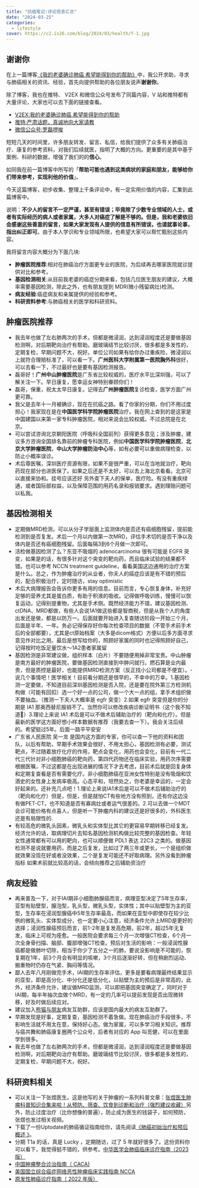 ```yaml
---
title: "抗癌笔记:评论信息汇总"
date: "2024-03-25"
categories:
  - lifestyle
cover: https://c2.is26.com/blog/2024/03/health/f-1.jpg
---
```


## 谢谢你

在上一篇博客[《我的老婆确诊肺癌,希望能得到你的帮助》](https://luolei.org/fighting-cancer)中，我公开求助，寻求与肺癌相关的资讯、经验，首先向提供帮助的各位朋友说声**谢谢你**。

<TweetCard
    tweetId="1771546549589295451"
    twitterId="luoleiorg"
    author="luolei"
    time="下午11:38 · 2024年3月19日"
    content="这几天家中遇到的事，很多线上、线下，或相识或陌生的朋友，都给予不同形式的帮助。推特、博客、V站和朋友圈上千条善意的留言和评论，为我和妻子提供了很大的参考价值。在此感谢诸位。生活严肃和欢乐继续，继续当一个充满正能量的中年男人！😁"
    avatar="https://pbs.twimg.com/profile_images/1550157622300786688/672YmCpB_400x400.jpg"
    comment=44
    like=524
  />

除了博客，我也在推特、 V2EX 和微信公众号发布了同篇内容，V 站和推特都有大量评论，大家也可以去下面的链接查看。

- [V2EX:我的老婆确诊肺癌,希望能得到你的帮助](https://v2ex.com/t/1025234)
- [推特:严肃话题，真诚地向大家请教](https://twitter.com/luoleiorg/status/1770112626657247620)
- [微信公众号:罗磊啰唆](https://mp.weixin.qq.com/s/7t5S5e3VSeyzAw7eILPzRA)

短短几天的时间里，许多朋友转发、留言、私信，给我们提供了众多有关肺癌治疗、康复的参考资料，对我们后续就医，指明了大概的方向。更重要的是其中基于案例、科研的数据，增强了我们的的**信心**。

如同我在前一篇博客中所写的「**帮助可能也遇到这类病状的家庭和朋友，能够给你们带来参考，实现利他的价值**」。

今天这篇博客，初步收集、整理上千条评论中，有一定实用价值的内容，汇集到此篇博客中。

说明：**不少人的留言不一定严谨，甚至有错误；毕竟除了少数专业领域的人士，或者有实际经历的病人或者家属，大多人对癌症了解是不够的。但是，我和老婆依旧会感谢这些善意的留言，如果大家发现有人提供的信息有所错误，也请就事论事，指出纠正即可**。由于本人学识和专业领域所限，也希望大家可以帮忙甄别这些内容。

我将留言内容大概分为下面几块:

- **肿瘤医院推荐**:相对在肺癌治疗方面更专业的医院，为后续再去哪家医院就诊提供对比和参考。
- **基因检测相关**:从目前我老婆的癌症分期来看，包括几位医生朋友的建议，大概率需要基因检测，除此之外，也有朋友提到 MDR(微小残留病灶)检测。
- **病友经验**:癌症病友和亲属提供的经验和参考。
- **科研资料参考**:与肺癌相关的医学和科研资料。

## 肿瘤医院推荐

- 我去年也做了左右肺两次的手术，但都是微浸润，达到浸润程度还是要做基因检测啊，对后期靶向治疗有帮助。磨玻璃结节比较讨厌，很多都是多发性的，定期复检，早期问题不大，祝好。单位公司如果有给你办过重疾险，微浸润以上就符合理赔标准了，可以看一下。**广州医科大学附属第一医院胸外科**很好，可以去看一下，不过最好也是要有基因检测报告。
- 磊哥好！**广州中山肿瘤医院**是广东省比较权威的，医疗水平比深圳强，可以了解关注一下。早日康复，愿幸运女神特别眷顾你们！
- 磊哥，保重，祝太太早日康复。记得去**广州肿瘤医院**复诊检查，医学方面广州更可靠。
- 我父是去年十一月被确诊，现在在抗癌之路。看了你家的分期，你们不用过度担心！我家现在是在**中国医学科学院肿瘤医院**治疗。我在网上查到的是这家是中国建国以来第一家专科肿瘤医院，相对来说会比较权威。不过总院是在北京。
- 可以尝试咨询北京朝阳医院（呼吸科全国前列）获得更多意见；涉及肿瘤，建议多方咨询全国排名靠前的肿瘤专科医院，例如**中国医学科学院肿瘤医院**，**北京大学肿瘤医院**，**中山大学肿瘤防治中心**等，如有必要可以重做病理检查，以防止小概率误诊。
- 术后尊医嘱，深圳医疗资源有限，如果不是很严重，可以在当地就治疗，靶向药现在部分也进医保了。如果之后还是不太好，可以去上海北京看看。北京可以直接来协和。挂号应该还好
  另外查下夫人的保单，医疗险。有没有重疾绿通，或者国际部权益，以及保障范围的用药名录和报销要求。遇到理赔问题可以私我。

## 基因检测相关

- 定期做MRD检测，可以从分子学层面上监测体内是否还有癌细胞残留，提前能检测到是否复发。术后一个月以内做第一次MRD，评估手术切的是否干净以及体内是否还有癌细胞残留。后面每隔3到6个月做一次即可。
- 活检做基因检测了么？东亚不吸烟的 adenocarcinoma 很有可能是 EGFR 突变，如果是的话，有很多针对这个突变的靶向药，而且临床试验的结果都不错。也可以参考 NCCN treatment guideline，看看美国这边通用的治疗方案是什么。总之，作为肿瘤治疗的从业者，你夫人的癌症应该是有不错的预后的，配合积极治疗，定时随访，stay optimistic
- 术后大病理报告会告诉你更多有用的信息。目前而言，专心恢复身体，补充好足够的营养尤其是蛋白质，有助于积液的吸收。记得做呼吸训练，慢慢可以恢复运动，记得别提重物，尤其是手术侧。既然经济能力不错，建议基因检测、ctDNA、MRD都做，有些人会说1A1做这些都是智商税，但是从我个人的角度出发还是做，都是以防万一。后面就要开始进入复查随访阶段一开始三个月，后面是半年、一年。务必记得保存好你每次检查项目的数据（不管手术前手术后的全部都要），尤其是ct原始档案（大多是dicom格式）方便以后多方面寻求意见作对比之用。最后是想写给你的，照顾好家属的同时也记得照顾好自己，记得按时吃饭足量饮水～1A2患者家属留
- 基因检测是非常建议做，组织样本（白片）不要随便用掉非常宝贵。中山肿瘤是南方最好的肿瘤医院，要做基因检测直接到中肿问就行。燃石算是业内最贵，但是质控是最好，也能提供MRD检测方案（反正找小公司都是不便宜）。-说几个事情吧！医学相关！目前看分期还是很早的，不幸中的万幸。1.基因检测一定要做，不知道目前深圳基因检测是否入院，还是要在院外第三方检测机构做（可能有回扣）选一个好一点的公司，做一个大一点的组，拿手术组织做不要抽血。（推测一下夫人大概率是 egfr 突变）2.如果 egfr 突变但是你的分期是 IA1 那奥西替尼报销不了。当然你可以修改疾病诊断证明书（这个我不知道🤷）3.理论上来说 IA1 术后是可以不做术后辅助治疗的（靶向和化疗）。但是最新的医学这方面好想小样本数据有推荐（我要去查一下）。我会关注后续的。希望挺过5年。后面一路平平安安
- 广东省人民医院 吴一龙 是国内这方面的专家，你可以查一下他的资料和团队，以后有帮助，早期手术效果会很好，不用太担心，基因检测有必要，测试靶点，不过随着放疗化疗的作用，靶点会变化，用药也会变化，目前有一代二代三代针对非小细胞肺癌的靶向药，第四代药物还在临床实验，用药次序需要根据医嘱，不过这都是在出现进展的情况下才去考虑，目前术后就是回复身体和定期复查看是否有需要化疗。非小细胞肺癌在亚洲女性特别是没有吸烟和饮酒史的女性身上发病率极高。心态平和，坦然处之，你老婆是幸运的，一定会好起来的。还补充几点吧！1.理论上来说IA1术后是可以不做术后辅助治疗的（靶向和化疗）但是，但是，但是就怕CT有些地方没有照到，还有你这边没有做PET-CT，也不知道是否有寡病灶或者运气很差的。2.可以去做一个MDT会诊可能价格有点喜人，但是听一下肿瘤内科的建议还是好很多的，外科医生还是有局限性的.
- 有较高危的微乳头因素，微乳头和实体型比其它的更容易早期转移已经复发。经济允许的话，取病理切片去知名基因检测机构做比较完整的基因检查。年轻女性通常都有可以用的靶向，也可以顺便做 PDL1 表达 22C3 之类的。做基因检测不是说就要用药，而是之后复发，比如过了两三年或更长，一个是组织做就效果没现在好或者没效果，二个是复发可能还不好取病理。另外没看到肿瘤指标 如果术前就比较高的话，会倾向推荐之后辅助资治疗

## 病友经验

- 再来普及一下，对于IAI期非小细胞肺腺癌而言，病理亚型决定了5年生存率，亚型有贴壁型，腺泡型，乳头型，微乳头型，实体性；其中以贴壁型为主的亚型，生存率在浸润型腺癌中5年生存率最高，而如果在亚型中即使存在较少比例的微乳头、实体型成分，也一定要小心注意，经济条件允许上MRD是更好的选择；浸润性腺癌预后而言，前1-2年是复发高危期，前2年，超过5年无复发，临床上可视为痊愈。一般医院会要求每三个月一次增强CT检查，6个月一次全身骨扫描、脑部、腹部增强CT检查。预后对生活的影响：一般浸润性腺癌都是做肺叶切除，相当于你少了五分之一的肺，要说没影响是不可能的，恢复期在1年，前3个月会有明显的咳嗽，3个月后逐渐好转，但在稍剧烈运动、搬重物时仍存在气紧、胸闷等情况。
- 鄙人去年八月刚做完手术，IAI期的生存率评估，更多是要看病理最终结果显示的亚型，即是高分化、中分化还是低分化，以贴壁为主的预后是非常高的，此外，经济条件允许，建议做MRD监测，可以即把基因突变确定了，同时对于IAI期，每半年抽次血做个MRD，有一定的几率可以提前发现是否出现微转移，好及时做后续应对。
- 建议加入[熊猫与朋友](https://doc.weixin.qq.com/doc/w3_AJkA5QYnACM1e3MyuqNT6G51EjekB?scode=ALYAVAfiAAYfAoCu13AJkA5QYnACM)病友互助群，应该是国内最大的病友互助群了。
- 早期发现是好事，定期复查，基因检测不着急做。现在肺癌治疗手段很多，不影响生活就不用太在意，保持好心态。做为家属，可以多学习相关知识。推荐与癌共舞和肺癌康复圈两个公众号，后者有对应的 App 叫觅健，可以在里面学到很多。
- 我去年也做了左右肺两次的手术，但都是微浸润，达到浸润程度还是要做基因检测啊，对后期靶向治疗有帮助。磨玻璃结节比较讨厌，很多都是多发性的，定期复检，早期问题不大，祝好。

## 科研资料相关

- 可以关注一下张煜医生。这是他写的关于肿瘤的一系列科普文章：[张煜医生肿瘤科普知识合集来啦！从预防、筛查、饮食到诊断和治疗（强烈建议收藏）](https://mp.weixin.qq.com/s?__biz=Mzg4NzUyNDY3NQ==&mid=2247487763&idx=1&sn=b943c60e8dff230eec3035d7b78a94ea)另外，防止过度治疗（比你想像的普遍），防止成为医生的钱袋子，如何预防，张煜也发过相关视频。
- 下载了一份Uptodate的肺癌循证指南给你，请先阅读[《肺癌初始治疗和预后概述 》](https://www.uptodate.com/contents/zh-Hans/overview-of-the-initial-treatment-and-prognosis-of-lung-cancer)。
- 分期 T1a 的话，真是 Lucky ，定期随访，过了 5 年就好很多了。这份资料你可以看下，我觉得挺不错的，供参考。[中华医学会肺癌临床诊疗指南（2023版）](https://rs.yiigle.com/CN112137202327/1465861.htm)
- [中国肿瘤整合诊治指南（ CACA) ](https://cacaguidelines.cacakp.com/?keywords=%E8%82%BA%E7%99%8C)
- [美国国立综合癌症网络恶性肿瘤临床实践指南 NCCA ](https://www.nccn.org/search-result?indexCatalogue=nccn-search-index&searchQuery=lung%20cancer)
- [原发性肺癌诊疗指南（ 2022 年版）](http://www.nhc.gov.cn/cms-search/xxgk/getManuscriptXxgk.htm?id=a0e67177df1f439898683e1333957c74)

